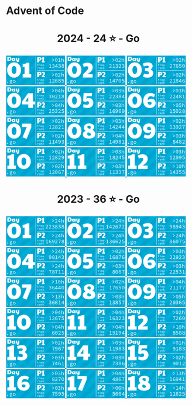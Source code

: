 # Advent of Code

<!-- AOC TILES BEGIN -->
<h1 align="center">
  2024 - 24 ⭐ - Go
</h1>
<a href="2024/01/input.go">
  <img src=".aoc_tiles/tiles/2024/01.png" width="161px">
</a>
<a href="2024/02/input.go">
  <img src=".aoc_tiles/tiles/2024/02.png" width="161px">
</a>
<a href="2024/03/input.go">
  <img src=".aoc_tiles/tiles/2024/03.png" width="161px">
</a>
<a href="2024/04/input.go">
  <img src=".aoc_tiles/tiles/2024/04.png" width="161px">
</a>
<a href="2024/05/input.go">
  <img src=".aoc_tiles/tiles/2024/05.png" width="161px">
</a>
<a href="2024/06/input.go">
  <img src=".aoc_tiles/tiles/2024/06.png" width="161px">
</a>
<a href="2024/07/input.go">
  <img src=".aoc_tiles/tiles/2024/07.png" width="161px">
</a>
<a href="2024/08/input.go">
  <img src=".aoc_tiles/tiles/2024/08.png" width="161px">
</a>
<a href="2024/09/input.go">
  <img src=".aoc_tiles/tiles/2024/09.png" width="161px">
</a>
<a href="2024/10/input.go">
  <img src=".aoc_tiles/tiles/2024/10.png" width="161px">
</a>
<a href="2024/11/input.go">
  <img src=".aoc_tiles/tiles/2024/11.png" width="161px">
</a>
<a href="2024/12/input.go">
  <img src=".aoc_tiles/tiles/2024/12.png" width="161px">
</a>
<h1 align="center">
  2023 - 36 ⭐ - Go
</h1>
<a href="2023/01/input.go">
  <img src=".aoc_tiles/tiles/2023/01.png" width="161px">
</a>
<a href="2023/02/input.go">
  <img src=".aoc_tiles/tiles/2023/02.png" width="161px">
</a>
<a href="2023/03/input.go">
  <img src=".aoc_tiles/tiles/2023/03.png" width="161px">
</a>
<a href="2023/04/input.go">
  <img src=".aoc_tiles/tiles/2023/04.png" width="161px">
</a>
<a href="2023/05/input.go">
  <img src=".aoc_tiles/tiles/2023/05.png" width="161px">
</a>
<a href="2023/06/input.go">
  <img src=".aoc_tiles/tiles/2023/06.png" width="161px">
</a>
<a href="2023/07/input.go">
  <img src=".aoc_tiles/tiles/2023/07.png" width="161px">
</a>
<a href="2023/08/input.go">
  <img src=".aoc_tiles/tiles/2023/08.png" width="161px">
</a>
<a href="2023/09/input.go">
  <img src=".aoc_tiles/tiles/2023/09.png" width="161px">
</a>
<a href="2023/10/input.go">
  <img src=".aoc_tiles/tiles/2023/10.png" width="161px">
</a>
<a href="2023/11/input.go">
  <img src=".aoc_tiles/tiles/2023/11.png" width="161px">
</a>
<a href="2023/12/input.go">
  <img src=".aoc_tiles/tiles/2023/12.png" width="161px">
</a>
<a href="2023/13/input.go">
  <img src=".aoc_tiles/tiles/2023/13.png" width="161px">
</a>
<a href="2023/14/input.go">
  <img src=".aoc_tiles/tiles/2023/14.png" width="161px">
</a>
<a href="2023/15/input.go">
  <img src=".aoc_tiles/tiles/2023/15.png" width="161px">
</a>
<a href="2023/16/input.go">
  <img src=".aoc_tiles/tiles/2023/16.png" width="161px">
</a>
<a href="2023/17/input.go">
  <img src=".aoc_tiles/tiles/2023/17.png" width="161px">
</a>
<a href="2023/18/input.go">
  <img src=".aoc_tiles/tiles/2023/18.png" width="161px">
</a>
<!-- AOC TILES END -->
